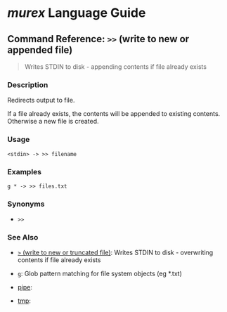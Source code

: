 # _murex_ Language Guide

## Command Reference: `>>` (write to new or appended file)

> Writes STDIN to disk - appending contents if file already exists

### Description

Redirects output to file.

If a file already exists, the contents will be appended to existing contents.
Otherwise a new file is created.

### Usage

    <stdin> -> >> filename

### Examples

    g * -> >> files.txt

### Synonyms

* `>>`


### See Also

* [`>` (write to new or truncated file)](../docs/commands/greater-than.md):
  Writes STDIN to disk - overwriting contents if file already exists    
* [`g`](../docs/commands/g.md):
  Glob pattern matching for file system objects (eg *.txt)
* [pipe](../docs/commands/commands/pipe.md):
  
* [tmp](../docs/commands/commands/tmp.md):
  